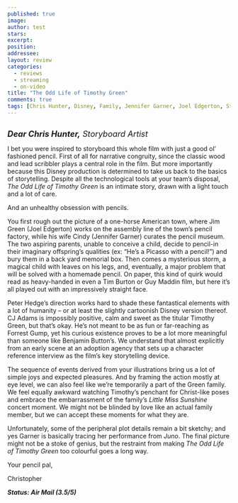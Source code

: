 ```yaml
---
published: true
image:
author: test 
stars: 
excerpt: 
position: 
addressee: 
layout: review
categories:
  - reviews
  - streaming
  - on-video
title: "The Odd Life of Timothy Green"
comments: true
tags: [Chris Hunter, Disney, Family, Jennifer Garner, Joel Edgerton, Stroryboard, Timothy Green, Uncategorized]
---
```

<div><p><span class="full-image-block ssNonEditable"><span><a href="/letters/2012/8/15/the-odd-life-of-timothy-green.html"><img src="http://static.squarespace.com/static/5005f6bcc4aa41161b33e89e/5329cf1fe4b07c068ebf74de/5329cf1fe4b07c068ebf7606/1345036513173/The%20Odd%20Life%20of%20Timothy%20green.jpg" alt="" /></a></span></span></p>
<p><span style="font-size:130%;"><strong><em>Dear Chris Hunter,</em></strong><em> Storyboard Artist</em></span></p>
<p>I bet you were inspired to storyboard this whole film with just a good ol&rsquo; fashioned pencil. First of all for narrative congruity, since the classic wood and lead scribbler plays a central role in the film. But more importantly because this Disney production is determined to take us back to the basics of storytelling. Despite all the technological tools at your team&rsquo;s disposal, <em>The Odd Life of Timothy Green</em> is an intimate story, drawn with a light touch and a lot of care.</p>
<p>And an unhealthy obsession with pencils.</p>
<p>You first rough out the picture of a one-horse American town, where Jim Green (Joel Edgerton) works on the assembly line of the town&rsquo;s pencil factory, while his wife Cindy (Jennifer Garner) curates the pencil museum.&nbsp; The two aspiring parents, unable to conceive a child, decide to pencil-in their imaginary offspring&rsquo;s qualities (ex: &ldquo;He&rsquo;s a Picasso with a pencil!&rdquo;) and bury them in a back yard memorial box. Then comes a mysterious storm, a magical child with leaves on his legs, and, eventually, a major problem that will be solved with a homemade pencil. On paper, this kind of quirk would read as heavy-handed in even a Tim Burton or Guy Maddin film, but here it&rsquo;s all played out with an impressively straight face.</p>
<p>Peter Hedge&rsquo;s direction works hard to shade these fantastical elements with a lot of humanity &ndash; or at least the slightly cartoonish Disney version thereof. CJ Adams is impossibly positive, calm and sweet as the titular Timothy Green, but that&rsquo;s okay. He&rsquo;s not meant to be as fun or far-reaching as Forrest Gump, yet his curious existence proves to be a lot more meaningful than someone like Benjamin Button&rsquo;s. We understand that almost explicitly from an early scene at an adoption agency that sets up a character reference interview as the film&rsquo;s key storytelling device. &nbsp;</p>
<p>The sequence of events derived from your illustrations bring us a lot of simple joys and expected pleasures. And by framing the action mostly at eye level, we can also feel like we&rsquo;re temporarily a part of the Green family. We feel equally awkward watching Timothy&rsquo;s penchant for Christ-like poses and embrace the embarrassment of the family&rsquo;s <em>Little Miss Sunshine </em>concert<em> </em>moment. We might not be blinded by love like an actual family member, but we can accept these moments for what they are.</p>
<p>Unfortunately, some of the peripheral plot details remain a bit sketchy; and yes Garner is basically tracing her performance from <em>Juno</em>. The final picture might not be a stoke of genius, but the restraint from making <em>The Odd Life of Timothy Green</em> too colourful goes a long way.</p>
<p>Your pencil pal,</p>
<p>Christopher</p>
<p><strong><em>Status: Air Mail (3.5/5)</em></strong></p></div>
